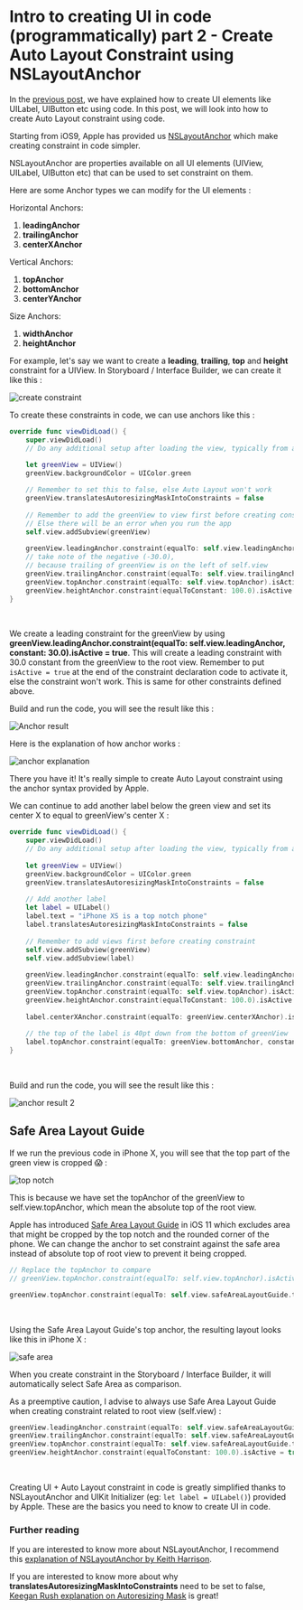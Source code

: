 # Intro to creating UI in code (programmatically) part 2 - Create Auto Layout Constraint using NSLayoutAnchor

In the [previous post](https://fluffy.es/intro-to-creating-ui-in-code-1/), we have explained how to create UI elements like UILabel, UIButton etc using code. In this post, we will look into how to create Auto Layout constraint using code.



Starting from iOS9, Apple has provided us [NSLayoutAnchor](https://developer.apple.com/documentation/uikit/nslayoutanchor) which make creating constraint in code simpler.

NSLayoutAnchor are properties available on all UI elements (UIView, UILabel, UIButton etc) that can be used to set constraint on them.



Here are some Anchor types we can modify for the UI elements :

Horizontal Anchors:

1. **leadingAnchor**
2. **trailingAnchor**
3. **centerXAnchor**



Vertical Anchors:

1. **topAnchor**
2. **bottomAnchor**
3. **centerYAnchor**



Size Anchors:

1. **widthAnchor**
2. **heightAnchor**



For example, let's say we want to create a **leading**, **trailing**, **top** and **height** constraint for a UIView. In Storyboard / Interface Builder, we can create it like this : 

![create constraint](https://iosimage.s3.amazonaws.com/2018/29-creating-ui-in-code-2/constraintIB.png)



To create these constraints in code, we can use anchors like this :

```swift
override func viewDidLoad() {
    super.viewDidLoad()
    // Do any additional setup after loading the view, typically from a nib.
    
    let greenView = UIView()
    greenView.backgroundColor = UIColor.green

    // Remember to set this to false, else Auto Layout won't work
    greenView.translatesAutoresizingMaskIntoConstraints = false
    
    // Remember to add the greenView to view first before creating constraint,
    // Else there will be an error when you run the app
    self.view.addSubview(greenView)
    
    greenView.leadingAnchor.constraint(equalTo: self.view.leadingAnchor, constant: 30.0).isActive = true
    // take note of the negative (-30.0), 
    // because trailing of greenView is on the left of self.view
    greenView.trailingAnchor.constraint(equalTo: self.view.trailingAnchor, constant: -30.0).isActive = true
    greenView.topAnchor.constraint(equalTo: self.view.topAnchor).isActive = true
    greenView.heightAnchor.constraint(equalToConstant: 100.0).isActive = true
}
```

<br>



We create a leading constraint for the greenView by using **greenView.leadingAnchor.constraint(equalTo: self.view.leadingAnchor, constant: 30.0).isActive = true**. This will create a leading constraint with 30.0 constant from the greenView to the root view. Remember to put `isActive = true` at the end of the constraint declaration code to activate it, else the constraint won't work. This is same for other constraints defined above.



Build and run the code, you will see the result like this : 

![Anchor result](https://iosimage.s3.amazonaws.com/2018/29-creating-ui-in-code-2/anchorResult.png)

Here is the explanation of how anchor works : 

![anchor explanation](https://iosimage.s3.amazonaws.com/2018/29-creating-ui-in-code-2/anchorExplanation.png)



There you have it! It's really simple to create Auto Layout constraint using the anchor syntax provided by Apple.



We can continue to add another label below the green view and set its center X to equal to greenView's center X : 

```swift
override func viewDidLoad() {
    super.viewDidLoad()
    // Do any additional setup after loading the view, typically from a nib.
    
    let greenView = UIView()
    greenView.backgroundColor = UIColor.green
    greenView.translatesAutoresizingMaskIntoConstraints = false
    
    // Add another label
    let label = UILabel()
    label.text = "iPhone XS is a top notch phone"
    label.translatesAutoresizingMaskIntoConstraints = false
    
    // Remember to add views first before creating constraint
    self.view.addSubview(greenView)
    self.view.addSubview(label)
    
    greenView.leadingAnchor.constraint(equalTo: self.view.leadingAnchor, constant: 30.0).isActive = true
    greenView.trailingAnchor.constraint(equalTo: self.view.trailingAnchor, constant: -30.0).isActive = true
    greenView.topAnchor.constraint(equalTo: self.view.topAnchor).isActive = true
    greenView.heightAnchor.constraint(equalToConstant: 100.0).isActive = true
    
    label.centerXAnchor.constraint(equalTo: greenView.centerXAnchor).isActive = true
    
    // the top of the label is 40pt down from the bottom of greenView
    label.topAnchor.constraint(equalTo: greenView.bottomAnchor, constant: 40.0).isActive = true
}
```

<br>



Build and run the code, you will see the result like this : 

![anchor result 2](https://iosimage.s3.amazonaws.com/2018/29-creating-ui-in-code-2/anchorResult2.png)



## Safe Area Layout Guide

If we run the previous code in iPhone X, you will see that the top part of the green view is cropped 😱 :  

![top notch](https://iosimage.s3.amazonaws.com/2018/29-creating-ui-in-code-2/topNotch.png)



This is because we have set the topAnchor of the greenView to self.view.topAnchor, which mean the absolute top of the root view. 



Apple has introduced [Safe Area Layout Guide](https://developer.apple.com/documentation/uikit/uiview/2891102-safearealayoutguide?language=objc) in iOS 11 which excludes area that might be cropped by the top notch and the rounded corner of the phone. We can change the anchor to set constraint against the safe area instead of absolute top of root view to prevent it being cropped.




```swift
// Replace the topAnchor to compare 
// greenView.topAnchor.constraint(equalTo: self.view.topAnchor).isActive = true

greenView.topAnchor.constraint(equalTo: self.view.safeAreaLayoutGuide.topAnchor).isActive = true
```

<br>



Using the Safe Area Layout Guide's top anchor, the resulting layout looks like this in iPhone X :  

![safe area](https://iosimage.s3.amazonaws.com/2018/29-creating-ui-in-code-2/safeArea.png)



When you create constraint in the Storyboard / Interface Builder, it will automatically select Safe Area as comparison. 



As a preemptive caution, I advise to always use Safe Area Layout Guide when creating constraint related to root view (self.view) :

```swift
greenView.leadingAnchor.constraint(equalTo: self.view.safeAreaLayoutGuide.leadingAnchor, constant: 30.0).isActive = true
greenView.trailingAnchor.constraint(equalTo: self.view.safeAreaLayoutGuide.trailingAnchor, constant: -30.0).isActive = true
greenView.topAnchor.constraint(equalTo: self.view.safeAreaLayoutGuide.topAnchor).isActive = true
greenView.heightAnchor.constraint(equalToConstant: 100.0).isActive = true
```

<br>



Creating UI + Auto Layout constraint in code is greatly simplified thanks to NSLayoutAnchor and UIKit Initializer (eg: `let label = UILabel()`) provided by Apple. These are the basics you need to know to create UI in code.



### Further reading

If you are interested to know more about NSLayoutAnchor, I recommend this [explanation of NSLayoutAnchor by Keith Harrison](https://useyourloaf.com/blog/pain-free-constraints-with-layout-anchors/).



If you are interested to know more about why **translatesAutoresizingMaskIntoConstraints** need to be set to false, [Keegan Rush explanation on Autoresizing Mask](http://www.thecodedself.com/autoresizing-masks/) is great!







